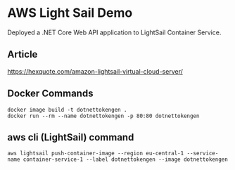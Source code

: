 # AWS Light Sail Demo

Deployed a .NET Core Web API application to LightSail Container Service.    

## Article
https://hexquote.com/amazon-lightsail-virtual-cloud-server/    

## Docker Commands

`docker image build -t dotnettokengen .`    
`docker run --rm --name dotnettokengen -p 80:80 dotnettokengen`    

## aws cli (LightSail) command

`aws lightsail push-container-image --region eu-central-1 --service-name container-service-1 --label dotnettokengen --image dotnettokengen`
